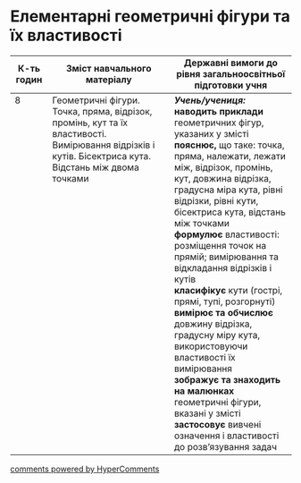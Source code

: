 <div id="hypercomments_widget" class="js-hypercomments-widget invisible"></div>

# Елементарні геометричні фiгури та їх властивості

<table>
  <tr>
    <td width="10%" align="center"><b>К-ть годин</b></td>
    <td width="40%" align="center"><b>Зміст навчального матеріалу</b></td>
    <td width="40%" align="center"><b>Державні вимоги до рівня загальноосвітньої підготовки учня</b></td>
  </tr>
<tbody>
  <tr>
<td width="10%" style="vertical-align:top !important;">8</td>
    <td width="40%" style="vertical-align:top !important;">
Геометричні фігури. Точка, пряма, відрізок, промінь, кут та їх властивості. Вимірювання відрізків і кутів. Бісектриса кута. Відстань між двома точками
</td>
    <td width="40%" style="vertical-align:top !important;">
<i><b>Учень/учениця:</b></i><br>
<b>наводить приклади</b> геометричних фігур, указаних у змісті<br>
<b>пояснює,</b> що таке: точка, пряма, належати, лежати між, відрізок, промінь, кут, довжина відрізка, градусна міра кута, рівні відрізки, рівні кути, бісектриса кута, відстань між точками<br>
<b>формулює</b> властивості: розміщення точок на прямій; вимірювання та відкладання відрізків і кутів<br>
<b>класифікує</b> кути (гострі, прямі, тупі, розгорнуті)<br>
<b>вимірює та обчислює</b> довжину відрізка, градусну міру кута, використовуючи властивості їх вимірювання<br>
<b>зображує та знаходить на малюнках</b> геометричні фігури, вказані у змісті<br>
<b>застосовує</b> вивчені означення і властивості до розв’язування задач
</td>
  </tr>
</tbody>
</table>

<div class="js-hypercomments-container">
<a href="http://hypercomments.com" class="hc-link" title="comments widget">comments powered by HyperComments</a>
</div>